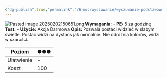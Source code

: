 ```yaml
---
{"dg-publish":true,"permalink":"/6-moc/wyczuwanie/wyczuwanie-podstawowe/widzenie-w-ciemnosci/","dgPassFrontmatter":true}
---
```


![Pasted image 20250202150651.png](/img/user/6%20Obrazy/Pasted%20image%2020250202150651.png)
**Wymagania:** -
**PE:** 5 za godzinę
**Test:** -
**Użycie:** Akcja Darmowa
**Opis:** Pozwala postaci widzieć w słabym świetle. Postać widzi na dystans jak normalnie. Nie odróżnia kolorów, widzi w szarości.

| Poziom     | ●●● |
| ---------- | --- |
| Ułatwienie | -   |
| Koszt      | 100 |
